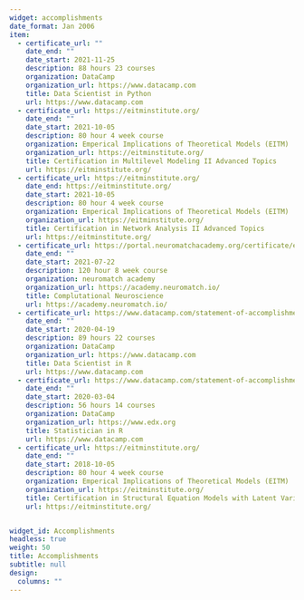 ```yaml
---
widget: accomplishments
date_format: Jan 2006
item:
  - certificate_url: ""
    date_end: ""
    date_start: 2021-11-25
    description: 88 hours 23 courses
    organization: DataCamp
    organization_url: https://www.datacamp.com
    title: Data Scientist in Python
    url: https://www.datacamp.com
  - certificate_url: https://eitminstitute.org/
    date_end: ""
    date_start: 2021-10-05
    description: 80 hour 4 week course
    organization: Emperical Implications of Theoretical Models (EITM)
    organization_url: https://eitminstitute.org/
    title: Certification in Multilevel Modeling II Advanced Topics
    url: https://eitminstitute.org/
  - certificate_url: https://eitminstitute.org/
    date_end: https://eitminstitute.org/
    date_start: 2021-10-05
    description: 80 hour 4 week course
    organization: Emperical Implications of Theoretical Models (EITM)
    organization_url: https://eitminstitute.org/
    title: Certification in Network Analysis II Advanced Topics
    url: https://eitminstitute.org/
  - certificate_url: https://portal.neuromatchacademy.org/certificate/e2418d20-2d51-4555-99c5-cd2c14eebec9
    date_end: ""
    date_start: 2021-07-22
    description: 120 hour 8 week course
    organization: neuromatch academy
    organization_url: https://academy.neuromatch.io/
    title: Complutational Neuroscience
    url: https://academy.neuromatch.io/
  - certificate_url: https://www.datacamp.com/statement-of-accomplishment/track/52d17b78fb0bfd5166ad2ea1381625bf185ceb3b
    date_end: ""
    date_start: 2020-04-19
    description: 89 hours 22 courses
    organization: DataCamp
    organization_url: https://www.datacamp.com
    title: Data Scientist in R
    url: https://www.datacamp.com
  - certificate_url: https://www.datacamp.com/statement-of-accomplishment/track/f98d98ac68b234e1afe42a8540de5c4a7fec7f2d
    date_end: ""
    date_start: 2020-03-04
    description: 56 hours 14 courses
    organization: DataCamp
    organization_url: https://www.edx.org
    title: Statistician in R
    url: https://www.datacamp.com
  - certificate_url: https://eitminstitute.org/
    date_end: ""
    date_start: 2018-10-05
    description: 80 hour 4 week course
    organization: Emperical Implications of Theoretical Models (EITM)
    organization_url: https://eitminstitute.org/
    title: Certification in Structural Equation Models with Latent Variables
    url: https://eitminstitute.org/


widget_id: Accomplishments
headless: true
weight: 50
title: Accomplishments
subtitle: null
design:
  columns: ""
---
```

